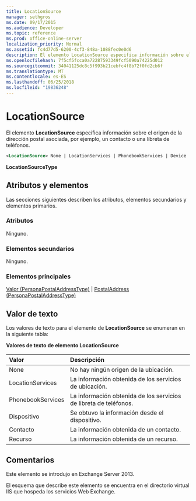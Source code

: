 ```yaml
---
title: LocationSource
manager: sethgros
ms.date: 09/17/2015
ms.audience: Developer
ms.topic: reference
ms.prod: office-online-server
localization_priority: Normal
ms.assetid: fc4d77d5-6200-4cf3-848a-1088fec0e0d6
description: El elemento LocationSource especifica información sobre el origen de la dirección postal asociada, por ejemplo, un contacto o una libreta de teléfonos.
ms.openlocfilehash: 7f5cf5fcca0a72287593349fcf5090a74225d012
ms.sourcegitcommit: 34041125dc8c5f993b21cebfc4f8b72f0fd2cb6f
ms.translationtype: MT
ms.contentlocale: es-ES
ms.lasthandoff: 06/25/2018
ms.locfileid: "19836248"
---
```

# <a name="locationsource"></a>LocationSource

El elemento **LocationSource** especifica información sobre el origen de la dirección postal asociada, por ejemplo, un contacto o una libreta de teléfonos. 
  
```XML
<LocationSource> None | LocationServices | PhonebookServices | Device | Contact | Resource </LocationSource>
```

 **LocationSourceType**
## <a name="attributes-and-elements"></a>Atributos y elementos

Las secciones siguientes describen los atributos, elementos secundarios y elementos primarios.
  
### <a name="attributes"></a>Atributos

Ninguno.
  
### <a name="child-elements"></a>Elementos secundarios

Ninguno.
  
### <a name="parent-elements"></a>Elementos principales

[Valor (PersonaPostalAddressType)](value-personapostaladdresstype.md) | [PostalAddress (PersonaPostalAddressType)](postaladdress-personapostaladdresstype.md)
  
## <a name="text-value"></a>Valor de texto

Los valores de texto para el elemento de **LocationSource** se enumeran en la siguiente tabla: 
  
**Valores de texto de elemento LocationSource**

|**Valor**|**Descripción**|
|:-----|:-----|
|None  <br/> |No hay ningún origen de la ubicación.  <br/> |
|LocationServices  <br/> |La información obtenida de los servicios de ubicación.  <br/> |
|PhonebookServices  <br/> |La información obtenida de los servicios de libreta de teléfonos.  <br/> |
|Dispositivo  <br/> |Se obtuvo la información desde el dispositivo.  <br/> |
|Contacto  <br/> |La información obtenida de un contacto.  <br/> |
|Recurso  <br/> |La información obtenida de un recurso.  <br/> |
   
## <a name="remarks"></a>Comentarios

Este elemento se introdujo en Exchange Server 2013.
  
El esquema que describe este elemento se encuentra en el directorio virtual IIS que hospeda los servicios Web Exchange.
  

